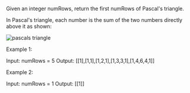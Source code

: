 Given an integer numRows, return the first numRows of Pascal's triangle.

In Pascal's triangle, each number is the sum of the two numbers directly above it as shown:

![pascals triangle](https://upload.wikimedia.org/wikipedia/commons/0/0d/PascalTriangleAnimated2.gif)

Example 1:

Input: numRows = 5
Output: [[1],[1,1],[1,2,1],[1,3,3,1],[1,4,6,4,1]]

Example 2:

Input: numRows = 1
Output: [[1]]

